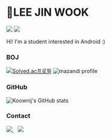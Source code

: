 # 👋LEE JIN WOOK
<img src="https://img.shields.io/badge/Android-3DDC84?style=flat-square&logo=Android&logoColor=white"/> <img src="https://img.shields.io/badge/Kotlin-7F52FF?style=flat-square&logo=Kotlin&logoColor=white"/>


Hi! I'm a student interested in Android :)

### BOJ
[![Solved.ac프로필](http://mazassumnida.wtf/api/v2/generate_badge?boj=pos1070)](https://solved.ac/pos1070)
![mazandi profile](http://mazandi.herokuapp.com/api?handle=pos1070&theme=warm)

### GitHub
![Koownij's GitHub stats](https://github-readme-stats.vercel.app/api?username=koownij&show_icons=true&theme=vue)

### Contact
<a href="https://ku-hug.tistory.com/" target="_blank">
  <img src="https://img.shields.io/badge/Blog-181717?style=flat-square&logo=GitHub&logoColor=white"/>
</a>
<a href="mailto:koownij@kakao.com">
<img
src="https://img.shields.io/badge/Kakao Mail-FFCD00?style=flat-square&logo=KakaoTalk&logoColor=white&link=mailto:koownij@kakao.com"
style="height : auto; margin-left : 10px; margin-right : 10px;"/>
</a>
<!--
**koownij/koownij** is a ✨ _special_ ✨ repository because its `README.md` (this file) appears on your GitHub profile.

Here are some ideas to get you started:

- 🔭 I’m currently working on ...
- 🌱 I’m currently learning ...
- 👯 I’m looking to collaborate on ...
- 🤔 I’m looking for help with ...
- 💬 Ask me about ...
- 📫 How to reach me: ...
- 😄 Pronouns: ...
- ⚡ Fun fact: ...
-->
